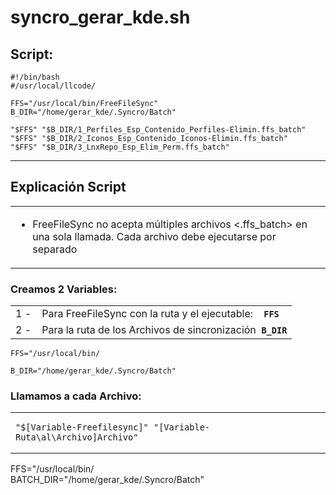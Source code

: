# **syncro\_gerar\_kde.sh**

## **Script:**

```
#!/bin/bash
#/usr/local/llcode/

FFS="/usr/local/bin/FreeFileSync"
B_DIR="/home/gerar_kde/.Syncro/Batch"

"$FFS" "$B_DIR/1_Perfiles_Esp_Contenido_Perfiles-Elimin.ffs_batch"
"$FFS" "$B_DIR/2_Iconos_Esp_Contenido_Iconos-Elimin.ffs_batch"
"$FFS" "$B_DIR/3_LnxRepo_Esp_Elim_Perm.ffs_batch"
```

---

## **Explicación Script**

<table><tbody><tr><td><ul><li>FreeFileSync no acepta múltiples archivos &lt;.ffs_batch&gt; en una sola llamada. Cada archivo debe ejecutarse por separado</li></ul></td></tr></tbody></table>

### **Creamos 2 Variables:**

<table><tbody><tr><td>1 - &nbsp; &nbsp;Para FreeFileSync con la ruta y el ejecutable: &nbsp; &nbsp;<code><strong>FFS</strong></code></td></tr><tr><td>2 - &nbsp; &nbsp;Para la ruta de los Archivos de sincronización &nbsp;<code><strong>B_DIR</strong></code></td></tr></tbody></table>

```
FFS="/usr/local/bin/
```

```
B_DIR="/home/gerar_kde/.Syncro/Batch"
```

### **Llamamos a cada Archivo:**

<table><tbody><tr><td><pre><code class="language-">"$[Variable-Freefilesync]" "[Variable-Ruta\al\Archivo]Archivo"</code></pre></td></tr></tbody></table>

FFS="/usr/local/bin/  
BATCH\_DIR="/home/gerar\_kde/.Syncro/Batch"